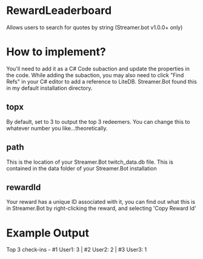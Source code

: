 # RewardLeaderboard
Allows users to search for quotes by string (Streamer.bot v1.0.0+ only)

# How to implement?
You'll need to add it as a C# Code subaction and update the properties in the code. While adding the subaction, you may also need to click "Find Refs" in your C# editor to add a reference to LiteDB. Streamer.Bot found this in my default installation directory.

## topx
By default, set to 3 to output the top 3 redeemers. You can change this to whatever number you like...theoretically. 

## path
This is the location of your Streamer.Bot twitch_data.db file. This is contained in the data folder of your Streamer.Bot installation

## rewardId
Your reward has a unique ID associated with it, you can find out what this is in Streamer.Bot by right-clicking the reward, and selecting 'Copy Reward Id' 

# Example Output
Top 3 check-ins - #1 User1: 3 | #2 User2: 2 | #3 User3: 1